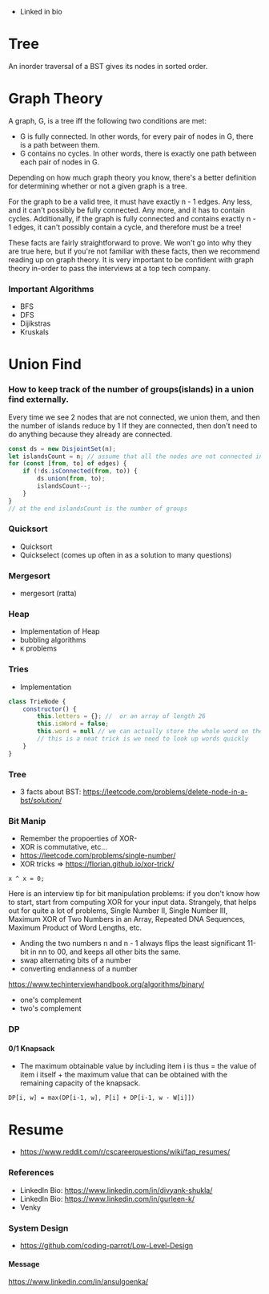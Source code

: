 - Linked in bio
# Tree

An inorder traversal of a BST gives its nodes in sorted order.

# Graph Theory

A graph, G, is a tree iff the following two conditions are met:

- G is fully connected. In other words, for every pair of nodes in G, there is a path between them.
- G contains no cycles. In other words, there is exactly one path between each pair of nodes in G.

Depending on how much graph theory you know, there's a better definition for determining whether or not a given graph is a tree.

For the graph to be a valid tree, it must have exactly n - 1 edges. Any less, and it can't possibly be fully connected. Any more, and it has to contain cycles. Additionally, if the graph is fully connected and contains exactly n - 1 edges, it can't possibly contain a cycle, and therefore must be a tree!

These facts are fairly straightforward to prove. We won't go into why they are true here, but if you're not familiar with these facts, then we recommend reading up on graph theory. It is very important to be confident with graph theory in-order to pass the interviews at a top tech company.

### Important Algorithms
- BFS
- DFS
- Dijikstras
- Kruskals

# Union Find

### How to keep track of the number of groups(islands) in a union find externally.
Every time we see 2 nodes that are not connected, we union them, and then the number of islands reduce by 1
If they are connected, then don't need to do anything because they already are connected.

```javascript
const ds = new DisjointSet(n);
let islandsCount = n; // assume that all the nodes are not connected initially
for (const [from, to] of edges) {
    if (!ds.isConnected(from, to)) {
        ds.union(from, to);
        islandsCount--;        
    } 
}
// at the end islandsCount is the number of groups
```

### Quicksort
- Quicksort 
- Quickselect (comes up often in as a solution to many questions)

### Mergesort
- mergesort (ratta)

### Heap
- Implementation of Heap
- bubbling algorithms
- `K` problems

### Tries
- Implementation

```javascript
class TrieNode {
    constructor() {
        this.letters = {}; //  or an array of length 26
        this.isWord = false;
        this.word = null // we can actually store the whole word on the nodes which have words
        // this is a neat trick is we need to look up words quickly
    }
}
```

### Tree
- 3 facts about BST: https://leetcode.com/problems/delete-node-in-a-bst/solution/

### Bit Manip

- Remember the propoerties of XOR-
- XOR is commutative, etc...
- https://leetcode.com/problems/single-number/
- XOR tricks => https://florian.github.io/xor-trick/
```
x ^ x = 0;
```

Here is an interview tip for bit manipulation problems: if you don't know how to start, start from computing XOR for your input data. Strangely, that helps out for quite a lot of problems, Single Number II, Single Number III, Maximum XOR of Two Numbers in an Array, Repeated DNA Sequences, Maximum Product of Word Lengths, etc.

- Anding the two numbers n and n - 1 always flips the least significant 11-bit in nn to 00, and keeps all other bits the same.
- swap alternating bits of a number
- converting endianness of a number

https://www.techinterviewhandbook.org/algorithms/binary/

- one's complement
- two's complement

### DP

#### 0/1 Knapsack
- The maximum obtainable value by including item i is thus = the value of item i itself + the maximum value that can be obtained with the remaining capacity of the knapsack. 

`DP[i, w] = max(DP[i-1, w], P[i] + DP[i-1, w - W[i]])`


# Resume
 - https://www.reddit.com/r/cscareerquestions/wiki/faq_resumes/

 
### References

- LinkedIn Bio: https://www.linkedin.com/in/divyank-shukla/
- LinkedIn Bio: https://www.linkedin.com/in/gurleen-k/
- Venky


### System Design
- https://github.com/coding-parrot/Low-Level-Design

#### Message
https://www.linkedin.com/in/ansulgoenka/